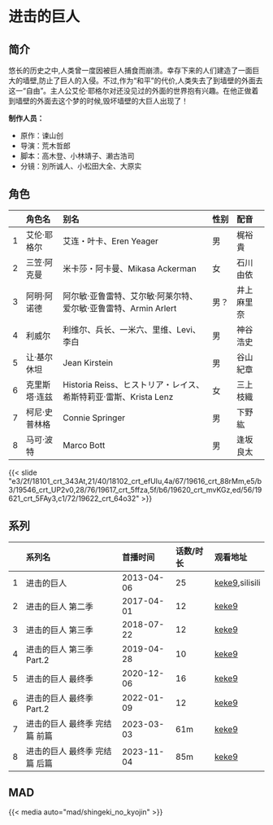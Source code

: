 # 进击的巨人


## 简介

悠长的历史之中,人类曾一度因被巨人捕食而崩溃。幸存下来的人们建造了一面巨大的墙壁,防止了巨人的入侵。不过,作为“和平”的代价,人类失去了到墙壁的外面去这一“自由”。主人公艾伦·耶格尔对还没见过的外面的世界抱有兴趣。在他正做着到墙壁的外面去这个梦的时候,毁坏墙壁的大巨人出现了！

**制作人员：**
- 原作：谏山创
- 导演：荒木哲郎
- 脚本：高木登、小林靖子、濑古浩司
- 分镜：別所诚人、小松田大全、大原实

## 角色

|     |   角色名   |   别名  | 性别 |  配音  |
|:--- |:------  |:----      |:---  |:--   |
| 1 | 艾伦·耶格尔 | 艾连・叶卡、Eren Yeager | 男 | 梶裕貴 |
| 2 | 三笠·阿克曼 | 米卡莎・阿卡曼、Mikasa Ackerman | 女 | 石川由依 |
| 3 | 阿明·阿诺德 | 阿尔敏·亚鲁雷特、艾尔敏·阿莱尔特、爱尔敏·亚鲁雷特、Armin Arlert | 男？ | 井上麻里奈 |
| 4 | 利威尔 | 利维尔、兵长、一米六、里维、Levi、李白 | 男 | 神谷浩史 |
| 5 | 让·基尔休坦 | Jean Kirstein | 男 | 谷山紀章 |
| 6 | 克里斯塔·连兹 | Historia Reiss、ヒストリア・レイス、希斯特莉亚·雷斯、Krista Lenz | 女 | 三上枝織 |
| 7 | 柯尼·史普林格 | Connie Springer | 男 | 下野紘 |
| 8 | 马可·波特 | Marco Bott | 男 | 逢坂良太 |

{{< slide "e3/2f/18101_crt_343At,21/40/18102_crt_efUIu,4a/67/19616_crt_88rMm,e5/b3/19546_crt_UP2v0,28/76/19617_crt_5ffza,5f/b6/19620_crt_mvKGz,ed/56/19621_crt_5FAy3,c1/72/19622_crt_64o32" >}}

## 系列

|     | 系列名              | 首播时间       | 话数/时长 | 观看地址                                           |
|:----|:-----------------|:-----------|:------|:-----------------------------------------------|
| 1   | 进击的巨人            | 2013-04-06 | 25    | [keke9](https://www.keke9.app/search?k=进击的巨人),silisili |
| 2   | 进击的巨人 第二季        | 2017-04-01 | 12    | [keke9](https://www.keke9.app/search?k=进击的巨人) |
| 3   | 进击的巨人 第三季        | 2018-07-22 | 12    | [keke9](https://www.keke9.app/search?k=进击的巨人) |
| 4   | 进击的巨人 第三季 Part.2 | 2019-04-28 | 10    | [keke9](https://www.keke9.app/search?k=进击的巨人) |
| 5   | 进击的巨人 最终季        | 2020-12-06 | 16    | [keke9](https://www.keke9.app/search?k=进击的巨人) |
| 6   | 进击的巨人 最终季 Part.2 | 2022-01-09 | 12    | [keke9](https://www.keke9.app/search?k=进击的巨人) |
| 7 | 进击的巨人 最终季 完结篇 前篇 | 2023-03-03 | 61m | [keke9](https://www.keke9.app/search?k=进击的巨人) |
| 8 | 进击的巨人 最终季 完结篇 后篇 | 2023-11-04 | 85m | [keke9](https://www.keke9.app/search?k=进击的巨人) |


## MAD

{{< media  auto="mad/shingeki_no_kyojin"  >}}
